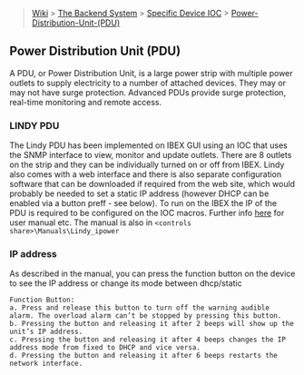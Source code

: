 > [Wiki](Home) > [The Backend System](The-Backend-System) > [Specific Device IOC](Specific-Device-IOC) > [Power-Distribution-Unit-(PDU)](https://github.com/ISISComputingGroup/ibex_developers_manual/wiki/Power-Distribution-Unit-(PDU))

## Power Distribution Unit (PDU)

A PDU, or Power Distribution Unit, is a large power strip with multiple power outlets to supply electricity to a number of attached devices. They may or may not have surge protection. Advanced PDUs provide surge protection, real-time monitoring and remote access.

### LINDY PDU

The Lindy PDU has been implemented on IBEX GUI using an IOC that uses the SNMP interface to view, monitor and update outlets. There are 8 outlets on the strip and they can be individually turned on or off from IBEX. Lindy also comes with a web interface and there is also separate configuration software that can be downloaded if required from the web site, which would probably be needed to set a static IP address (however DHCP can be enabled via a button preff - see below). To run on the IBEX the IP of the PDU is required to be configured on the IOC macros.
Further info [here](https://www.lindy.co.uk/power-c8/power-distribution-unit-pdu-c347) for user manual etc. The manual is also in `<controls share>\Manuals\Lindy_ipower`

### IP address 

As described in the manual, you can press the function button on the device to see the IP address or change its mode between dhcp/static
```
Function Button:
a. Press and release this button to turn off the warning audible alarm. The overload alarm can’t be stopped by pressing this button.
b. Pressing the button and releasing it after 2 beeps will show up the unit’s IP address.
c. Pressing the button and releasing it after 4 beeps changes the IP address mode from fixed to DHCP and vice versa. 
d. Pressing the button and releasing it after 6 beeps restarts the network interface.
```



